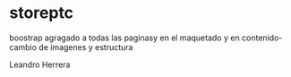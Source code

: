 # storeptc
boostrap agragado a todas las paginasy en el maquetado y en contenido-cambio de imagenes y estructura

Leandro Herrera
